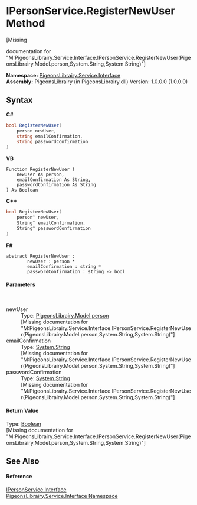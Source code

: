 # IPersonService.RegisterNewUser Method 
 

\[Missing <summary> documentation for "M:PigeonsLibrairy.Service.Interface.IPersonService.RegisterNewUser(PigeonsLibrairy.Model.person,System.String,System.String)"\]

**Namespace:**&nbsp;<a href="b0fc0eda-b7b1-0d3d-2267-0fd4766ff20d">PigeonsLibrairy.Service.Interface</a><br />**Assembly:**&nbsp;PigeonsLibrairy (in PigeonsLibrairy.dll) Version: 1.0.0.0 (1.0.0.0)

## Syntax

**C#**<br />
``` C#
bool RegisterNewUser(
	person newUser,
	string emailConfirmation,
	string passwordConfirmation
)
```

**VB**<br />
``` VB
Function RegisterNewUser ( 
	newUser As person,
	emailConfirmation As String,
	passwordConfirmation As String
) As Boolean
```

**C++**<br />
``` C++
bool RegisterNewUser(
	person^ newUser, 
	String^ emailConfirmation, 
	String^ passwordConfirmation
)
```

**F#**<br />
``` F#
abstract RegisterNewUser : 
        newUser : person * 
        emailConfirmation : string * 
        passwordConfirmation : string -> bool 

```


#### Parameters
&nbsp;<dl><dt>newUser</dt><dd>Type: <a href="a9ed19a7-a394-5e30-cca4-a3883320ea27">PigeonsLibrairy.Model.person</a><br />\[Missing <param name="newUser"/> documentation for "M:PigeonsLibrairy.Service.Interface.IPersonService.RegisterNewUser(PigeonsLibrairy.Model.person,System.String,System.String)"\]</dd><dt>emailConfirmation</dt><dd>Type: <a href="http://msdn2.microsoft.com/en-us/library/s1wwdcbf" target="_blank">System.String</a><br />\[Missing <param name="emailConfirmation"/> documentation for "M:PigeonsLibrairy.Service.Interface.IPersonService.RegisterNewUser(PigeonsLibrairy.Model.person,System.String,System.String)"\]</dd><dt>passwordConfirmation</dt><dd>Type: <a href="http://msdn2.microsoft.com/en-us/library/s1wwdcbf" target="_blank">System.String</a><br />\[Missing <param name="passwordConfirmation"/> documentation for "M:PigeonsLibrairy.Service.Interface.IPersonService.RegisterNewUser(PigeonsLibrairy.Model.person,System.String,System.String)"\]</dd></dl>

#### Return Value
Type: <a href="http://msdn2.microsoft.com/en-us/library/a28wyd50" target="_blank">Boolean</a><br />\[Missing <returns> documentation for "M:PigeonsLibrairy.Service.Interface.IPersonService.RegisterNewUser(PigeonsLibrairy.Model.person,System.String,System.String)"\]

## See Also


#### Reference
<a href="77e5badf-3823-4fcd-883e-396ad6845ef8">IPersonService Interface</a><br /><a href="b0fc0eda-b7b1-0d3d-2267-0fd4766ff20d">PigeonsLibrairy.Service.Interface Namespace</a><br />